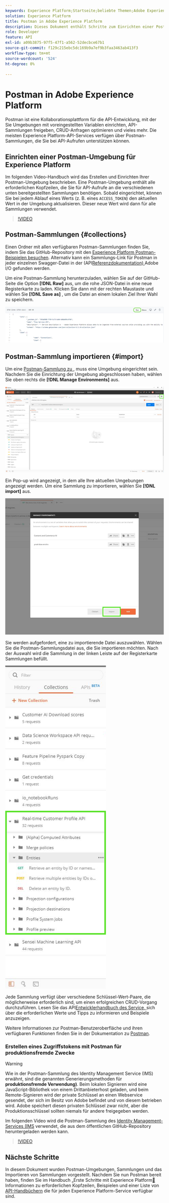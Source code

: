 ```yaml
---
keywords: Experience Platform;Startseite;beliebte Themen;Adobe Experience Platform;API-Handbuch;Platform-API-Handbuch;Einführung in Platform;Entwicklerhandbuch
solution: Experience Platform
title: Postman in Adobe Experience Platform
description: Dieses Dokument enthält Schritte zum Einrichten einer Postman-Umgebung, zum Importieren von Postman-Sammlungen und eine Liste der verfügbaren Sammlungen für jeden Experience Platform-Service.
role: Developer
feature: API
exl-id: a09b3875-97f5-47f1-a562-52decbce67b1
source-git-commit: f129c215ebc5dc169b9a7ef9b3faa3463ab413f3
workflow-type: tm+mt
source-wordcount: '524'
ht-degree: 0%

---
```


# Postman in Adobe Experience Platform

Postman ist eine Kollaborationsplattform für die API-Entwicklung, mit der Sie Umgebungen mit voreingestellten Variablen einrichten, API-Sammlungen freigeben, CRUD-Anfragen optimieren und vieles mehr. Die meisten Experience Platform-API-Services verfügen über Postman-Sammlungen, die Sie bei API-Aufrufen unterstützen können.

## Einrichten einer Postman-Umgebung für Experience Platform

Im folgenden Video-Handbuch wird das Erstellen und Einrichten Ihrer Postman-Umgebung beschrieben. Eine Postman-Umgebung enthält alle erforderlichen Kopfzeilen, die Sie für API-Aufrufe an die verschiedenen unten bereitgestellten Sammlungen benötigen. Sobald eingerichtet, können Sie bei jedem Ablauf eines Werts (z. B. eines `ACCESS_TOKEN`) den aktuellen Wert in der Umgebung aktualisieren. Dieser neue Wert wird dann für alle Sammlungen verwendet.

>[!VIDEO](https://video.tv.adobe.com/v/31575?captions=ger)

## Postman-Sammlungen {#collections}

Einen Ordner mit allen verfügbaren Postman-Sammlungen finden Sie, indem Sie das GitHub-Repository mit den [Experience Platform Postman-Beispielen besuchen](https://github.com/adobe/experience-platform-postman-samples/tree/master/apis/experience-platform). Alternativ kann ein Sammlungs-Link für Postman in jeder einzelnen Swagger-Datei in der (API[Referenzdokumentation) ](https://www.adobe.com/go/platform-api-reference-en) Adobe I/O gefunden werden.

Um eine Postman-Sammlung herunterzuladen, wählen Sie auf der GitHub-Seite die Option **[!DNL Raw]** aus, um die rohe JSON-Datei in eine neue Registerkarte zu laden. Klicken Sie dann mit der rechten Maustaste und wählen Sie **[!DNL Save as]** , um die Datei an einem lokalen Ziel Ihrer Wahl zu speichern.

![Roh-JSON](./images/api-guide/raw-collection.PNG)

## Postman-Sammlung importieren {#import}

Um eine [Postman-Sammlung zu ](#collections), muss eine Umgebung eingerichtet sein. Nachdem Sie die Einrichtung der Umgebung abgeschlossen haben, wählen Sie oben rechts die **[!DNL Manage Environments]** aus.

![Umgebungsauswahl verwalten](./images/api-guide/environment-selector.png)

Ein Pop-up wird angezeigt, in dem alle Ihre aktuellen Umgebungen angezeigt werden. Um eine Sammlung zu importieren, wählen Sie **[!DNL import]** aus.

![Importschaltfläche](./images/api-guide/import-collection.png)

Sie werden aufgefordert, eine zu importierende Datei auszuwählen. Wählen Sie die Postman-Sammlungsdatei aus, die Sie importieren möchten. Nach der Auswahl wird die Sammlung in der linken Leiste auf der Registerkarte Sammlungen befüllt.

![Ausgefüllte Sammlung](./images/api-guide/imported-collection.png)

Jede Sammlung verfügt über verschiedene Schlüssel-Wert-Paare, die möglicherweise erforderlich sind, um einen erfolgreichen CRUD-Vorgang durchzuführen. Lesen Sie das API[Entwicklerhandbuch des Service, ](api-guide.md#api-guides) sich über die erforderlichen Werte und Tipps zu informieren und Beispiele anzuzeigen.

Weitere Informationen zur Postman-Benutzeroberfläche und ihren verfügbaren Funktionen finden Sie in der Dokumentation zu [Postman](https://learning.postman.com/docs/getting-started/navigating-postman/).

### Erstellen eines Zugriffstokens mit Postman für produktionsfremde Zwecke

>[!WARNING]
>
>Wie in der Postman-Sammlung des Identity Management Service (IMS) erwähnt, sind die genannten Generierungsmethoden für **produktionsfremde Verwendung)**. Beim lokalen Signieren wird eine JavaScript-Bibliothek von einem Drittanbieterhost geladen, und beim Remote-Signieren wird der private Schlüssel an einen Webservice gesendet, der sich im Besitz von Adobe befindet und von diesem betrieben wird. Adobe speichert diesen privaten Schlüssel zwar nicht, aber die Produktionsschlüssel sollten niemals für andere freigegeben werden.

Im folgenden Video wird die Postman-Sammlung des [Identity Management-Services (IMS](https://github.com/adobe/experience-platform-postman-samples/blob/master/apis/ims/Identity%20Management%20Service.postman_collection.json) verwendet, die aus dem öffentlichen GitHub-Repository heruntergeladen werden kann.

>[!VIDEO](https://video.tv.adobe.com/v/32919/?quality=12&learn=on&captions=ger)

## Nächste Schritte

In diesem Dokument wurden Postman-Umgebungen, Sammlungen und das Importieren von Sammlungen vorgestellt. Nachdem Sie nun Postman bereit haben, finden Sie im Handbuch „Erste Schritte mit Experience Platform[&#128279;](api-guide.md) Informationen zu erforderlichen Kopfzeilen, Beispielen und einer Liste von [API-Handbüchern](api-guide.md#api-guides) die für jeden Experience Platform-Service verfügbar sind.
